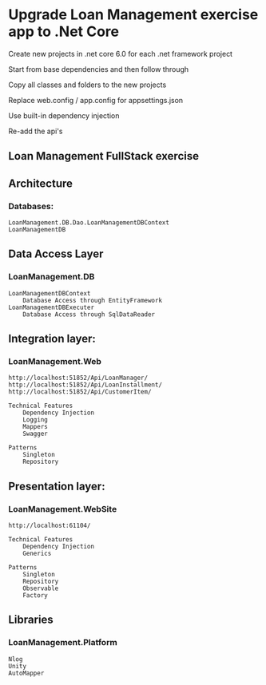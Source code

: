 # Upgrade Loan Management exercise app to .Net Core

Create new projects in .net core 6.0 for each .net framework project

Start from base dependencies and then follow through

Copy all classes and folders to the new projects

Replace web.config / app.config for appsettings.json

Use built-in dependency injection

Re-add the api's

## Loan Management FullStack exercise

## Architecture
### Databases:
	LoanManagement.DB.Dao.LoanManagementDBContext
	LoanManagementDB

## Data Access Layer
### LoanManagement.DB
	LoanManagementDBContext
		Database Access through EntityFramework
	LoanManagementDBExecuter
		Database Access through SqlDataReader

## Integration layer:
### LoanManagement.Web
	http://localhost:51852/Api/LoanManager/
	http://localhost:51852/Api/LoanInstallment/
	http://localhost:51852/Api/CustomerItem/
	
	Technical Features
		Dependency Injection
		Logging
		Mappers
		Swagger

	Patterns
		Singleton
		Repository

## Presentation layer:
### LoanManagement.WebSite
	http://localhost:61104/
	
	Technical Features
		Dependency Injection
		Generics		

	Patterns
		Singleton
		Repository
		Observable
		Factory

## Libraries
### LoanManagement.Platform
	Nlog
	Unity
	AutoMapper